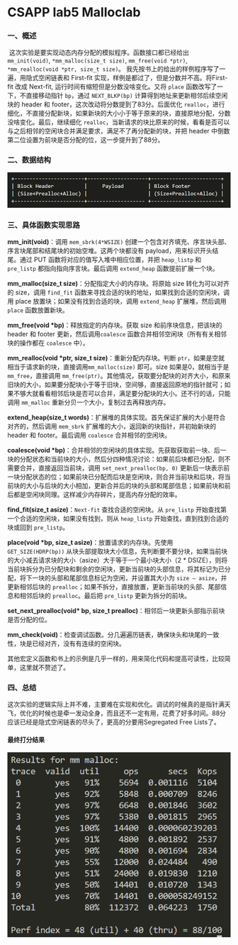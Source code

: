 # CSAPP lab5 Malloclab

### 一、概述

​	这次实验是要实现动态内存分配的模拟程序。函数接口都已经给出 `mm_init(void)`, `*mm_malloc(size_t size)`, `mm_free(void *ptr)`, `*mm_realloc(void *ptr, size_t size)`。
​	我先按书上的给出的样例程序写了一遍，用隐式空闲链表和 First-fit 实现，样例是都过了，但是分数并不高。将First-fit 改成 Next-fit, 运行时间有缩短但是分数没啥变化。又将 `place` 函数改写了一下，不直接移动指针 `bp`，通过 `NEXT_BLKP(bp)` 计算得到地址来更新相邻后续空闲块的 header 和 footer，这次改动将分数提到了83分。后面优化 `realloc`，进行细化，不直接分配新块，如果新块的大小小于等于原来的块，直接原地分配，分数没啥变化。最后，继续细化 `realloc`，当新请求的块比原来的时候，看看是否可以与之后相邻的空闲块合并满足要求，满足不了再分配新的块，并把 header 中倒数第二位设置为前块是否分配的位，这一步提升到了88分。



### 二、数据结构

![image6](./pictures/image6.png)



### 三、具体函数实现思路

**mm_init(void)**：调用 `mem_sbrk(4*WSIZE)` 创建一个包含对齐填充、序言块头部、序言块尾部和结尾块的初始空堆。这两个块都没有 payload，用来标识开头结尾。通过 PUT 函数将对应的值写入堆中相应位置，并把 `heap_listp` 和 `pre_listp` 都指向指向序言块。最后调用 `extend_heap` 函数提前扩展一个块。

**mm_malloc(size_t size)**：分配指定大小的内存块。将原始 size 转化为可以对齐的 size，调用 `find_fit` 函数来寻找合适的块的地址，如果找到合适的空闲块，调用 place 放置块；如果没有找到合适的块，调用 `extend_heap` 扩展堆，然后调用 `place` 函数放置新块。

**mm_free(void \*bp)**：释放指定的内存块。获取 size 和前序块信息，把该块的 header 和 footer 更新，然后调用`coalesce` 函数合并相邻空闲块（所有有关相邻块的操作都在 `coalesce` 中）。

**mm_realloc(void \*ptr, size_t size)**：重新分配内存块。判断 `ptr`，如果是空就相当于请求新的块，直接调用`mm_malloc(size)` 即可。size 如果是0，就相当于是 `mm_free`，直接调用 `mm_free(ptr)`。其他情况，获取要分配块的对齐大小，和原来旧块的大小，如果要分配块小于等于旧块，空间够，直接返回原地的指针就可；如果不够大就看看相邻后块是否可以合并，满足要分配块的大小。还不行的话，只能调用 `mm_malloc` 重新分贝一个大小，复制过去再释放内存。

**extend_heap(size_t words)**：扩展堆的具体实现。首先保证扩展的大小是符合对齐的，然后调用 `mem_sbrk` 扩展堆的大小，返回新的块指针，并初始新块的 header 和 footer。最后调用 `coalesce` 合并相邻的空闲块。

**coalesce(void \*bp)**：合并相邻的空闲块的具体实现。先获取获取前一块、后一块的分配状态和当前块的大小，然后分四种情况讨论：如果前后块都已分配，则不需要合并，直接返回当前块，调用 `set_next_prealloc(bp, 0)` 更新后一块表示前一块分配状态的位；如果前块已分配而后块是空闲块，则合并当前块和后块，将当前块的大小与后块的大小相加，更新合并后的块的头部和尾部信息；如果前块和前后都是空闲块同理。这样减少内存碎片，提高内存分配的效率。

**find_fit(size_t asize)**：`Next-fit` 查找合适的空闲块。从 `pre_listp` 开始查找第一个合适的空闲块，如果没有找到，则从 `heap_listp` 开始查找，直到找到合适的块或回到 `pre_listp`。

**place(void \*bp, size_t asize)**：放置请求的内存块。先使用 `GET_SIZE(HDRP(bp))` 从块头部提取块大小信息，先判断要不要分块，如果当前块的大小减去请求块的大小（asize）大于等于一个最小块大小（2 * DSIZE），则将当前块拆分为已分配块和剩余的空闲块，更新当前块的头部信息，将其标记为已分配，将下一块的头部和尾部信息标记为空闲，并设置其大小为 `size – asize`，并更新相邻后块的 `prealloc`；如果不拆分，直接放置，更新当前块的头部、尾部信息和相邻后块的 `prealloc`。最后把 `pre_listp` 更新为拆分的前块。

**set_next_prealloc(void\* bp, size_t prealloc)**：相邻后一块更新头部指示前块是否分配的位。

**mm_check(void)**：检查调试函数。分几遍遍历链表，确保块头和块尾的一致性，块是已经对齐，没有有连续的空闲块。

其他宏定义函数和书上的示例是几乎一样的，用来简化代码和提高可读性，比较简单，这里就不赘述了。



### 四、总结

​	这次实验的逻辑实际上并不难，主要难在实现和优化。调试的时候真的是指针满天飞，优化的时候也是牵一发动全身，而且还不一定有用，花费了好多时间。88分应该已经是隐式空闲链表的尽头了，更高的分要用Segregated Free Lists了。



#### 最终打分结果



![image4](./pictures/image4.png)